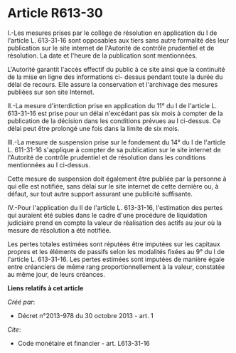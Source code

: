 # Article R613-30

I.-Les mesures prises par le collège de résolution en application du I de l'article L. 613-31-16 sont opposables aux tiers
sans autre formalité dès leur publication sur le site internet de l'Autorité de contrôle prudentiel et de résolution. La date
et l'heure de la publication sont mentionnées. 

L'Autorité garantit l'accès effectif du public à ce site ainsi que la continuité de la mise en ligne des informations ci-
dessus pendant toute la durée du délai de recours. Elle assure la conservation et l'archivage des mesures publiées sur son
site Internet. 

II.-La mesure d'interdiction prise en application du 11° du I de l'article L. 613-31-16 est prise pour un délai n'excédant
pas six mois à compter de la publication de la décision dans les conditions prévues au I ci-dessus. Ce délai peut être
prolongé une fois dans la limite de six mois. 

III.-La mesure de suspension prise sur le fondement du 14° du I de l'article L. 611-31-16 s'applique à compter de sa
publication sur le site internet de l'Autorité de contrôle prudentiel et de résolution dans les conditions mentionnées au I
ci-dessus. 

Cette mesure de suspension doit également être publiée par la personne à qui elle est notifiée, sans délai sur le site
internet de cette dernière ou, à défaut, sur tout autre support assurant une publicité suffisante. 

IV.-Pour l'application du II de l'article L. 613-31-16, l'estimation des pertes qui auraient été subies dans le cadre d'une
procédure de liquidation judiciaire prend en compte la valeur de réalisation des actifs au jour où la mesure de résolution a
été notifiée. 

Les pertes totales estimées sont réputées être imputées sur les capitaux propres et les éléments de passifs selon les
modalités fixées au 9° du I de l'article L. 613-31-16. Les pertes estimées sont imputées de manière égale entre créanciers de
même rang proportionnellement à la valeur, constatée au même jour, de leurs créances.

**Liens relatifs à cet article**

_Créé par_:

  - Décret n°2013-978 du 30 octobre 2013 - art. 1

_Cite_:

  - Code monétaire et financier - art. L613-31-16
